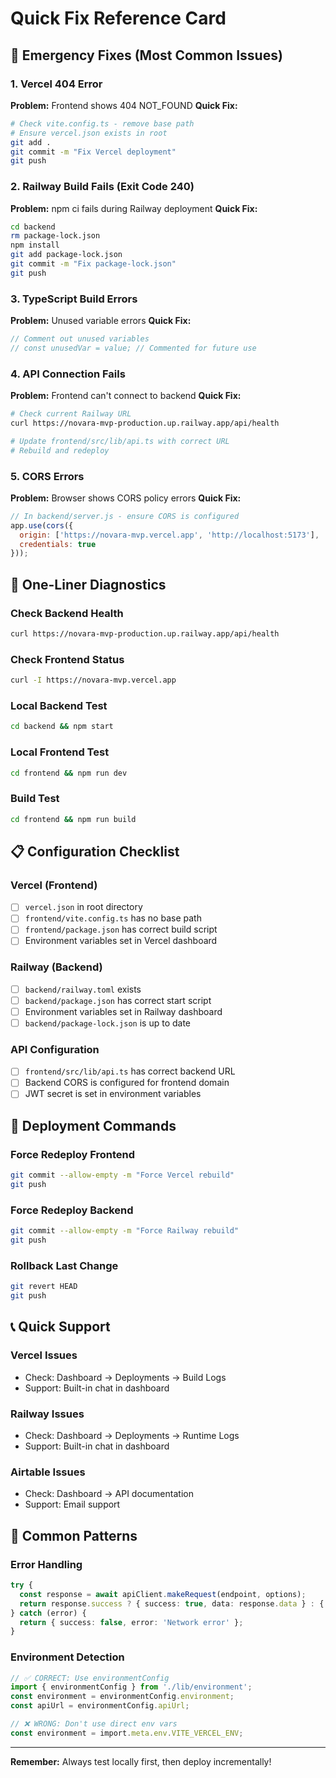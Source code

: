 # Quick Fix Reference Card

## 🚨 **Emergency Fixes (Most Common Issues)**

### **1. Vercel 404 Error**
**Problem:** Frontend shows 404 NOT_FOUND
**Quick Fix:**
```bash
# Check vite.config.ts - remove base path
# Ensure vercel.json exists in root
git add .
git commit -m "Fix Vercel deployment"
git push
```

### **2. Railway Build Fails (Exit Code 240)**
**Problem:** npm ci fails during Railway deployment
**Quick Fix:**
```bash
cd backend
rm package-lock.json
npm install
git add package-lock.json
git commit -m "Fix package-lock.json"
git push
```

### **3. TypeScript Build Errors**
**Problem:** Unused variable errors
**Quick Fix:**
```typescript
// Comment out unused variables
// const unusedVar = value; // Commented for future use
```

### **4. API Connection Fails**
**Problem:** Frontend can't connect to backend
**Quick Fix:**
```bash
# Check current Railway URL
curl https://novara-mvp-production.up.railway.app/api/health

# Update frontend/src/lib/api.ts with correct URL
# Rebuild and redeploy
```

### **5. CORS Errors**
**Problem:** Browser shows CORS policy errors
**Quick Fix:**
```javascript
// In backend/server.js - ensure CORS is configured
app.use(cors({
  origin: ['https://novara-mvp.vercel.app', 'http://localhost:5173'],
  credentials: true
}));
```

## 🔧 **One-Liner Diagnostics**

### **Check Backend Health**
```bash
curl https://novara-mvp-production.up.railway.app/api/health
```

### **Check Frontend Status**
```bash
curl -I https://novara-mvp.vercel.app
```

### **Local Backend Test**
```bash
cd backend && npm start
```

### **Local Frontend Test**
```bash
cd frontend && npm run dev
```

### **Build Test**
```bash
cd frontend && npm run build
```

## 📋 **Configuration Checklist**

### **Vercel (Frontend)**
- [ ] `vercel.json` in root directory
- [ ] `frontend/vite.config.ts` has no base path
- [ ] `frontend/package.json` has correct build script
- [ ] Environment variables set in Vercel dashboard

### **Railway (Backend)**
- [ ] `backend/railway.toml` exists
- [ ] `backend/package.json` has correct start script
- [ ] Environment variables set in Railway dashboard
- [ ] `backend/package-lock.json` is up to date

### **API Configuration**
- [ ] `frontend/src/lib/api.ts` has correct backend URL
- [ ] Backend CORS is configured for frontend domain
- [ ] JWT secret is set in environment variables

## 🚀 **Deployment Commands**

### **Force Redeploy Frontend**
```bash
git commit --allow-empty -m "Force Vercel rebuild"
git push
```

### **Force Redeploy Backend**
```bash
git commit --allow-empty -m "Force Railway rebuild"
git push
```

### **Rollback Last Change**
```bash
git revert HEAD
git push
```

## 📞 **Quick Support**

### **Vercel Issues**
- Check: Dashboard → Deployments → Build Logs
- Support: Built-in chat in dashboard

### **Railway Issues**
- Check: Dashboard → Deployments → Runtime Logs
- Support: Built-in chat in dashboard

### **Airtable Issues**
- Check: Dashboard → API documentation
- Support: Email support

## 🎯 **Common Patterns**

### **Error Handling**
```typescript
try {
  const response = await apiClient.makeRequest(endpoint, options);
  return response.success ? { success: true, data: response.data } : { success: false, error: response.error };
} catch (error) {
  return { success: false, error: 'Network error' };
}
```

### **Environment Detection**
```typescript
// ✅ CORRECT: Use environmentConfig
import { environmentConfig } from './lib/environment';
const environment = environmentConfig.environment;
const apiUrl = environmentConfig.apiUrl;

// ❌ WRONG: Don't use direct env vars
const environment = import.meta.env.VITE_VERCEL_ENV;
```

---

**Remember:** Always test locally first, then deploy incrementally! 